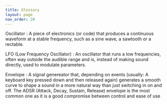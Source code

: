 ```yaml
---
title: Glossary
layout: page
nav_order: 20
---
```

Oscillator
: A piece of electronics (or code) that produces a continuous waveform at a stable frequency, such as a sine wave, a sawtooth or a rectable.

LFO (Low Frequency Oscillator)
: An oscillator that runs a low frequencies, often way outside the audible range and is, instead of making sound directly, used to modulate parameters.

Envelope
: A signal genereator that, depending on events (usually: A keyboard key pressed down and then released again) generates a smooth curve to shape a sound in a more natural way than just switching in on and off. The ADSR (Attack, Decay, Sustain, Release) envelope is the most common one as it is a good compromise between control and ease of use


